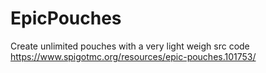 # EpicPouches

Create unlimited pouches with a very light weigh src code
https://www.spigotmc.org/resources/epic-pouches.101753/
